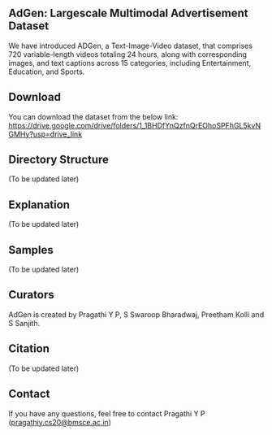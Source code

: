 ## AdGen: Largescale Multimodal Advertisement Dataset

We have introduced ADGen, a Text-Image-Video dataset, that comprises 720 variable-length videos totaling 24 hours, along with corresponding images, and text captions across 15 categories, including Entertainment, Education, and Sports. 

## Download

You can download the dataset from the below link:
https://drive.google.com/drive/folders/1_1BHDfYnQzfnQrEOhoSPFhGL5kvNGMHy?usp=drive_link

## Directory Structure

(To be updated later)

## Explanation

(To be updated later)

## Samples

(To be updated later)

## Curators

AdGen is created by Pragathi Y P, S Swaroop Bharadwaj, Preetham Kolli and S Sanjith.

## Citation

(To be updated later)

## Contact

If you have any questions, feel free to contact Pragathi Y P (pragathiy.cs20@bmsce.ac.in)
